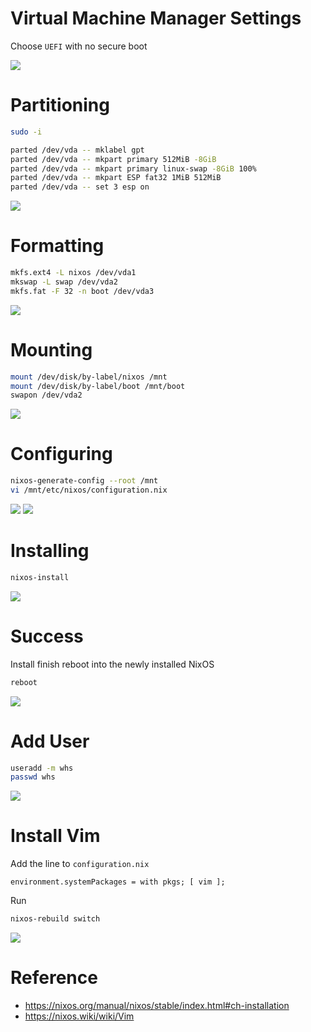 # Virtual Machine Manager Settings
Choose `UEFI` with no secure boot

![](virtual-machine-manager-settings.png "")

# Partitioning
```sh
sudo -i
```

```sh
parted /dev/vda -- mklabel gpt
parted /dev/vda -- mkpart primary 512MiB -8GiB
parted /dev/vda -- mkpart primary linux-swap -8GiB 100%
parted /dev/vda -- mkpart ESP fat32 1MiB 512MiB
parted /dev/vda -- set 3 esp on
```

![](nixos-parted.png "")

# Formatting
```sh
mkfs.ext4 -L nixos /dev/vda1
mkswap -L swap /dev/vda2
mkfs.fat -F 32 -n boot /dev/vda3
```

![](nixos-formatting.png "")

# Mounting
```sh
mount /dev/disk/by-label/nixos /mnt
mount /dev/disk/by-label/boot /mnt/boot
swapon /dev/vda2
```

![](nixos-installing.png "")

# Configuring
```sh
nixos-generate-config --root /mnt
vi /mnt/etc/nixos/configuration.nix
```

![](nixos-config.png "")
![](nixos-config-2.png "")

# Installing
```sh
nixos-install
```

![](nixos-install.png "")

# Success
Install finish reboot into the newly installed NixOS
```sh
reboot
```

![](nixos-install-finish.png "")

# Add User
```sh
useradd -m whs
passwd whs
```

![](nixos-useradd.png "")

# Install Vim
Add the line to `configuration.nix`
```
environment.systemPackages = with pkgs; [ vim ];
```
Run
```sh
nixos-rebuild switch
```

![](install-vim.png "")

# Reference
* https://nixos.org/manual/nixos/stable/index.html#ch-installation
* https://nixos.wiki/wiki/Vim
